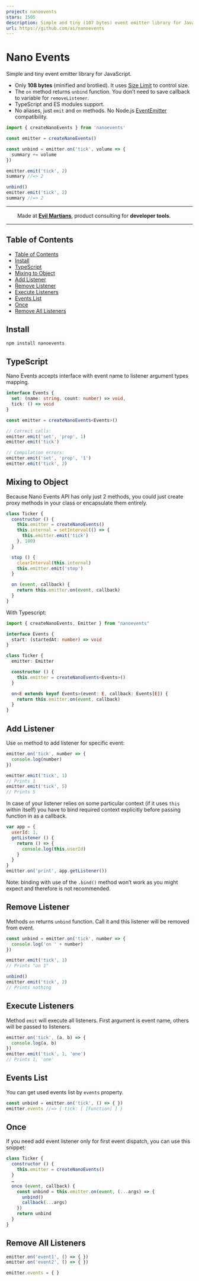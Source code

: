 ```yaml
---
project: nanoevents
stars: 1505
description: Simple and tiny (107 bytes) event emitter library for JavaScript
url: https://github.com/ai/nanoevents
---
```


# Nano Events

Simple and tiny event emitter library for JavaScript.

* Only **108 bytes** (minified and brotlied).
  It uses [Size Limit] to control size.
* The `on` method returns `unbind` function. You don’t need to save
  callback to variable for `removeListener`.
* TypeScript and ES modules support.
* No aliases, just `emit` and `on` methods.
  No Node.js [EventEmitter] compatibility.

```js
import { createNanoEvents } from 'nanoevents'

const emitter = createNanoEvents()

const unbind = emitter.on('tick', volume => {
  summary += volume
})

emitter.emit('tick', 2)
summary //=> 2

unbind()
emitter.emit('tick', 2)
summary //=> 2
```

[EventEmitter]: https://nodejs.org/api/events.html
[Size Limit]:   https://github.com/ai/size-limit

---

<img src="https://cdn.evilmartians.com/badges/logo-no-label.svg" alt="" width="22" height="16" />  Made at <b><a href="https://evilmartians.com/devtools?utm_source=nanoevents&utm_campaign=devtools-button&utm_medium=github">Evil Martians</a></b>, product consulting for <b>developer tools</b>.

---


## Table of Contents

- [Table of Contents](#table-of-contents)
- [Install](#install)
- [TypeScript](#typescript)
- [Mixing to Object](#mixing-to-object)
- [Add Listener](#add-listener)
- [Remove Listener](#remove-listener)
- [Execute Listeners](#execute-listeners)
- [Events List](#events-list)
- [Once](#once)
- [Remove All Listeners](#remove-all-listeners)


## Install

```sh
npm install nanoevents
```


## TypeScript

Nano Events accepts interface with event name
to listener argument types mapping.

```ts
interface Events {
  set: (name: string, count: number) => void,
  tick: () => void
}

const emitter = createNanoEvents<Events>()

// Correct calls:
emitter.emit('set', 'prop', 1)
emitter.emit('tick')

// Compilation errors:
emitter.emit('set', 'prop', '1')
emitter.emit('tick', 2)
```


## Mixing to Object

Because Nano Events API has only just 2 methods,
you could just create proxy methods in your class
or encapsulate them entirely.

```js
class Ticker {
  constructor () {
    this.emitter = createNanoEvents()
    this.internal = setInterval(() => {
      this.emitter.emit('tick')
    }, 100)
  }

  stop () {
    clearInterval(this.internal)
    this.emitter.emit('stop')
  }

  on (event, callback) {
    return this.emitter.on(event, callback)
  }
}
```

With Typescript:

```ts
import { createNanoEvents, Emitter } from "nanoevents"

interface Events {
  start: (startedAt: number) => void
}

class Ticker {
  emitter: Emitter

  constructor () {
    this.emitter = createNanoEvents<Events>()
  }

  on<E extends keyof Events>(event: E, callback: Events[E]) {
    return this.emitter.on(event, callback)
  }
}
```


## Add Listener

Use `on` method to add listener for specific event:

```js
emitter.on('tick', number => {
  console.log(number)
})

emitter.emit('tick', 1)
// Prints 1
emitter.emit('tick', 5)
// Prints 5
```

In case of your listener relies on some particular context
(if it uses `this` within itself) you have to bind required
context explicitly before passing function in as a callback.

```js
var app = {
  userId: 1,
  getListener () {
    return () => {
      console.log(this.userId)
    }
  }
}
emitter.on('print', app.getListener())
```

Note: binding with use of the `.bind()` method won’t work as you might expect
and therefore is not recommended.


## Remove Listener

Methods `on` returns `unbind` function. Call it and this listener
will be removed from event.

```js
const unbind = emitter.on('tick', number => {
  console.log('on ' + number)
})

emitter.emit('tick', 1)
// Prints "on 1"

unbind()
emitter.emit('tick', 2)
// Prints nothing
```


## Execute Listeners

Method `emit` will execute all listeners. First argument is event name, others
will be passed to listeners.

```js
emitter.on('tick', (a, b) => {
  console.log(a, b)
})
emitter.emit('tick', 1, 'one')
// Prints 1, 'one'
```


## Events List

You can get used events list by `events` property.

```js
const unbind = emitter.on('tick', () => { })
emitter.events //=> { tick: [ [Function] ] }
```


## Once

If you need add event listener only for first event dispatch,
you can use this snippet:

```js
class Ticker {
  constructor () {
    this.emitter = createNanoEvents()
  }
  …
  once (event, callback) {
    const unbind = this.emitter.on(event, (...args) => {
      unbind()
      callback(...args)
    })
    return unbind
  }
}
```


## Remove All Listeners

```js
emitter.on('event1', () => { })
emitter.on('event2', () => { })

emitter.events = { }
```

